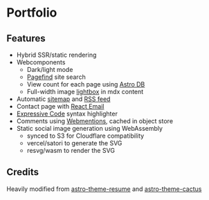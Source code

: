 # Portfolio

## Features

- Hybrid SSR/static rendering
- Webcomponents
  - Dark/light mode
  - [Pagefind](https://pagefind.app/) site search
  - View count for each page using [Astro DB](https://astro.build/db/)
  - Full-width image [lightbox](https://code.juliancataldo.com/component/astro-lightbox/) in mdx content
- Automatic [sitemap](https://docs.astro.build/en/guides/integrations-guide/sitemap/) and [RSS feed](https://docs.astro.build/en/guides/rss/)
- Contact page with [React Email](https://react.email/)
- [Expressive Code](https://expressive-code.com/) syntax highlighter
- Comments using [Webmentions](https://indieweb.org/Webmention), cached in object store
- Static social image generation using WebAssembly
  - synced to S3 for Cloudflare compatibility
  - vercel/satori to generate the SVG
  - resvg/wasm to render the SVG

## Credits

Heavily modified from [astro-theme-resume](https://github.com/srleom/astro-theme-resume) and
[astro-theme-cactus](https://github.com/chrismwilliams/astro-theme-cactus)
